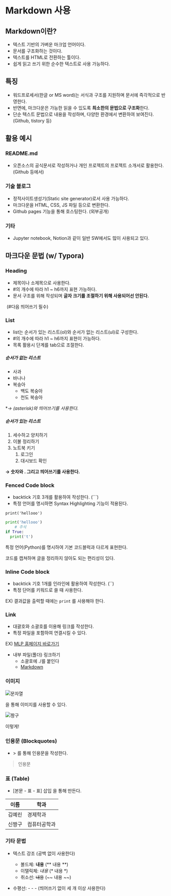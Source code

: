 # Markdown 사용

## Markdown이란?

* 텍스트 기반의 가벼운 마크업 언어이다. 
* 문서를 구조화하는 것이다. 
* 텍스트를 HTML로 전환하는 툴이다. 
* 쉽게 읽고 쓰기 위한 순수한 텍스트로 사용 가능하다.



## 특징

* 워드프로세서(한글 or MS word)는 서식과 구조를 지원하며 문서에 즉각적으로 반영한다.
* 반면에, 마크다운은 가능한 읽을 수 있도록 **최소한의 문법으로 구조화**한다. 
* 단순 텍스트 문법으로 내용을 작성하며, 다양한 환경에서 변환하여 보여진다. (Github, tistory 등)



## 활용 예시

### README.md

* 오픈소스의 공식문서로 작성하거나 개인 프로젝트의 프로젝트 소개서로 활용한다. (Github 등에서)

  

### 기술 블로그

* 정적사이트생성기(Static site generator)로서 사용 가능하다. 
* 마크다운을 HTML, CSS, JS 파일 등으로 변환한다.
* Github pages 기능을 통해 호스팅한다. (외부공개)



### 기타 

* Jupyter notebook, Notion과 같이 일반 SW에서도 많이 사용되고 있다. 



## 마크다운 문법 (w/ Typora)

### Heading

* 제목이나 소제목으로 사용한다.
* #의 개수에 따라 h1 ~ h6까지 표현 가능하다.
* 문서 구조를 위해 작성되며 **글자 크기를 조절하기 위해 사용되어선 안된다.** 

​	(#다음 띄어쓰기 필수)



### List

* list는 순서가 있는 리스트(ol)와 순서가 없는 리스트(ul)로 구성한다.
* \#의 개수에 따라 h1 ~ h6까지 표현이 가능하다. 
* 목록 활용시 단계를 tab으로 조절한다. 



##### 순서가 없는 리스트

* 사과
* 바나나
* 복숭아
  * 백도 복숭아
  * 천도 복숭아

**→ *(asterisk)와 띄어쓰기를 사용한다.**



##### 순서가 있는 리스트

<To Do List in the morning>

1. 세수하고 양치하기
2. 이불 정리하기
3. 노트북 키기
   1. 로그인
   2. 대시보드 확인

**→ 숫자와 . 그리고 띄어쓰기를 사용한다.**



### Fenced Code block

* backtick 기호 3개를 활용하여 작성한다. (```)
* 특정 언어를 명시하면 Syntax Highlighting 기능이 적용된다. 

```
print('hellooo')
```

```python
print('hellooo')
	# 주석
if True:
  print('t')
```



특정 언어(Python)를 명시하여 기본 코드블럭과 다르게 표현한다. 

코드를 캡쳐하며 글을 정리하지 않아도 되는 편리성이 있다. 



### Inline Code block

*  backtick 기호 1개를 인라인에 활용하여 작성한다. (``)
* 특정 단어를 키워드로 쓸 때 사용한다. 

EX) 결과값을 출력할 때에는 `print` 를 사용해야 한다. 



### Link

* 대괄호와 소괄호를 이용해 링크를 작성한다.
* 특정 파일을 포함하여 연결시킬 수 있다. 

EX) [MLP 홈페이지 바로가기](https://lc.multicampus.com/k-digital/#/login)

* 내부 파일(폴더) 링크하기
  * 소괄호에 ./를 붙인다
  * [Markdown](./Markdown)



### 이미지

![문자열](url)

을 통해 이미지를 사용할 수 있다.

 ![짱구](./Markdown정리.assets/짱구.jpeg)

이렇게!



### 인용문 (Blockquotes)

* \> 를 통해 인용문을 작성한다. 

> 인용문



### 표 (Table)

* [본문 - 표 - 표] 삽입 을 통해 만든다. 

| 이름   | 학과         |
| ------ | ------------ |
| 김예린 | 경제학과     |
| 신짱구 | 컴퓨터공학과 |



### 기타 문법

* 텍스트 강조 (공백 없이 사용한다)

  * 볼드체: **내용** (** 내용 **)
  * 이탤릭체: *내용* (* 내용 *)
  * 취소선: ~~내용~~ (~~ 내용 ~~)

* 수평선:  - - - (띄어쓰기 없이 세 개 이상 사용한다)

  

  